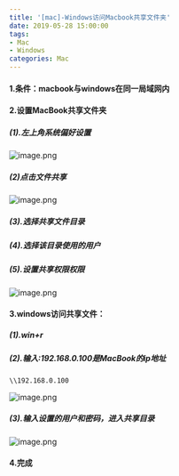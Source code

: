 ```yaml
---
title: '[mac]-Windows访问Macbook共享文件夹'
date: 2019-05-28 15:00:00
tags: 
- Mac
- Windows
categories: Mac
---
```


#### 1.条件：macbook与windows在同一局域网内
#### 2.设置MacBook共享文件夹
##### (1).左上角系统偏好设置

![image.png](https://imgconvert.csdnimg.cn/aHR0cHM6Ly91cGxvYWQtaW1hZ2VzLmppYW5zaHUuaW8vdXBsb2FkX2ltYWdlcy80MzkxNDA3LTJkMmIyYzZlNmRiODhkYzgucG5n?x-oss-process=image/format,png)

##### (2)点击文件共享

![image.png](https://imgconvert.csdnimg.cn/aHR0cHM6Ly91cGxvYWQtaW1hZ2VzLmppYW5zaHUuaW8vdXBsb2FkX2ltYWdlcy80MzkxNDA3LTVjYjg5Y2I5ZmZiODZiOTUucG5n?x-oss-process=image/format,png)

##### (3).选择共享文件目录
##### (4).选择该目录使用的用户
##### (5).设置共享权限权限

![image.png](https://imgconvert.csdnimg.cn/aHR0cHM6Ly91cGxvYWQtaW1hZ2VzLmppYW5zaHUuaW8vdXBsb2FkX2ltYWdlcy80MzkxNDA3LTMxZjAyOGE5ZGNkZTE1Y2YucG5n?x-oss-process=image/format,png)

#### 3.windows访问共享文件：
##### (1).win+r
##### (2).输入:192.168.0.100是MacBook的ip地址
```
\\192.168.0.100
```
 ![image.png](https://imgconvert.csdnimg.cn/aHR0cHM6Ly91cGxvYWQtaW1hZ2VzLmppYW5zaHUuaW8vdXBsb2FkX2ltYWdlcy80MzkxNDA3LWY3NjIzZWIxZDdjNjQzNmEucG5n?x-oss-process=image/format,png)
##### (3).输入设置的用户和密码，进入共享目录

![image.png](https://imgconvert.csdnimg.cn/aHR0cHM6Ly91cGxvYWQtaW1hZ2VzLmppYW5zaHUuaW8vdXBsb2FkX2ltYWdlcy80MzkxNDA3LWUwMmUwMjQ3Njg3YTBjMmEucG5n?x-oss-process=image/format,png)

#### 4.完成

